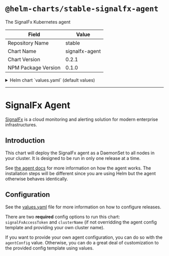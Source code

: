 # `@helm-charts/stable-signalfx-agent`

The SignalFx Kubernetes agent

| Field               | Value          |
| ------------------- | -------------- |
| Repository Name     | stable         |
| Chart Name          | signalfx-agent |
| Chart Version       | 0.2.1          |
| NPM Package Version | 0.1.0          |

<details>

<summary>Helm chart `values.yaml` (default values)</summary>

```yaml
# Version of the signalfx-agent to deploy.  This will be the default for the
# docker image tag if not overridden with imageTag
agentVersion: 3.2.2

# The access token for SignalFx.  REQUIRED
signalFxAccessToken: ''

# Docker image configuration
image:
  # Image pull policy for the agent pod
  pullPolicy: IfNotPresent
  # The docker image to use for the agent
  repository: quay.io/signalfx/signalfx-agent
  # tag defaults to the agentVersion but can be overridden
  tag:
  # pullSecret is not needed for our standard image
  pullSecret:

# How many agent pods can be unavailable at a time when rolling out a new
# version of the agent
rollingUpdateMaxUnavailable: 1

# Namespace to deploy agent in (Optional: Will default to release namespace)
namespace:

# RBAC config for the agent
rbac:
  create: true
  # You might need custom rules if you are pulling secrets to configure
  # monitors.
  customRules: []

# Service account config for the agent pods
serviceAccount:
  # Specifies whether a ServiceAccount should be created
  create: true
  # The name of the ServiceAccount to use.
  # If not set and create is true, a name is generated using the fullname template
  name:

# This adds some tolerations to the pods that the DaemonSet creates that
# should allow the agent to run on the master nodes of newer versions of K8s
# that are deployed with standard master taints (see daemonset.yaml).  If you
# need custom tolerations, see the 'tolerations' config option below.
runOnMaster: true

# You can specify additional tolerations for the pods that the DaemonSet
# creates.
tolerations: []

# Extra labels to put on agent pods.  Values must be strings per the k8s label
# schema.
extraPodLabels: {}

# You can specify a custom agent config file with the agentConfig value.  If
# you specify this, all of the options below here will no longer be applicable
# since they are used to render a default config (see configmap.yaml template).
agentConfig:

# clusterName must be provided.  It is an arbitrary value that identifies this
# K8s cluster in SignalFx.  This will be the value of the 'kubernetes_cluster'
# dimension on every metric sent by the agent.
clusterName:

# How frequently to send metrics by default in the agent.  This can be
# overridden by individual monitors.
metricIntervalSeconds: 15

# The log level of the agent.  Valid values are 'debug', 'info', 'warn', and
# 'error'.  Info is a good default and won't be too spamy.  Note that 'debug'
# may dump sensitive values in the provided configuration so use with care.
logLevel: info

# Whether to ignore TLS validation issue when connecting to the main K8s API
# server.  This should almost never need to be set to true since the CA cert is
# provided with the service account token automatically by K8s.
apiServerSkipVerify: false

# Additional options for connecting to the Kubelet.  These options are
# equivalent to what is under the 'kubeletAPI' key of the 'kubelet-stats'
# monitor.  By default, the agent tries to use its service account if kubelet
# authentication is required.
kubeletAPI:
  authType: serviceAccount

# Any values put in this object correspond to the 'collectd' config block of
# the agent config
collectd: {}

# How often to send cAdvisor-based container metrics.  Defaults to whatever is
# in metricIntervalSeconds.
containerStatsIntervalSeconds:

# If true, K8s cluster-level metrics will be collected (e.g. pod counts,
# deployment status, etc).  The agents will decide amongst themselves which
# instance should send the metrics so that they are only sent once.
gatherClusterMetrics: true

# Enables the docker-container-stats monitor with some specific config that
# causes it to send container stats from Docker with certain dimensions from
# container labels that makes it easy to correlate metrics between cadvisor and
# docker. Note that docker metrics are not sent for pause containers by
# default.
gatherDockerMetrics: true

# A list of metric names that are collected by monitors but are not to be sent
# to SignalFx.  This default set include a lot of highly specific or duplicated
# cAdvisor metrics that cause a large increase in DPM for little value for most
# customers.
metricNamesToExclude:
  - container_cpu_user_seconds_total
  - container_cpu_system_seconds_total
  - container_cpu_utilization_per_core
  - container_fs_reads_total
  - container_fs_sector_reads_total
  - container_fs_reads_merged_total
  - container_fs_read_seconds_total
  - container_fs_writes_total
  - container_fs_sector_writes_total
  - container_fs_writes_merged_total
  - container_fs_write_seconds_total
  - container_fs_io_current
  - container_fs_io_time_seconds_total
  - container_fs_io_time_weighted_seconds_total
  - container_last_seen
  - container_tasks_state
  - pod_network_receive_packets_total
  - pod_network_receive_packets_dropped_total
  - pod_network_transmit_packets_total
  - pod_network_transmit_packets_dropped_total
  - machine_cpu_frequency_khz

# A list of monitor configurations to include in the agent config.  These
# values correspond exactly to what goes under 'monitors' in the agent config.
# The following are a set of monitors with discovery rules that should cover
# many standard deployments.  Most users will want to override this with their
# own monitors and discovery rules.
monitors:
  - type: collectd/activemq
    discoveryRule: container_image =~ "activemq" && private_port == 1099

  - type: collectd/apache
    discoveryRule: container_image =~ "apache" && private_port == 80

  - type: collectd/cassandra
    discoveryRule: container_image =~ "cassandra" && private_port == 7199

  - type: collectd/consul
    discoveryRule: container_image =~ "consul" && private_port == 8500

  - type: collectd/elasticsearch
    discoveryRule: container_image =~ "elasticsearch" && port == 9200

  - type: collectd/etcd
    discoveryRule: container_image =~ "etcd" && port == 2379
    # REQUIRED
    clusterName: my-cluster

  - type: collectd/haproxy
    discoveryRule: container_image =~ "haproxy" && port == 9000

  - type: collectd/kafka
    discoveryRule: container_image =~ "kafka" && private_port == 9092

  - type: collectd/memcached
    discoveryRule: container_image =~ "memcache" && private_port == 11211

  - type: collectd/mongodb
    discoveryRule: container_image =~ "mongo" && private_port == 27017
    # REQUIRED
    databases:
      - mydatabase

  - type: collectd/mysql
    discoveryRule: container_image =~ "mysql" && private_port == 3306
    # REQUIRED
    username: admin
    databases:
      - name: mydb

  - type: collectd/nginx
    discoveryRule: container_image =~ "nginx" && private_port == 80

  - type: collectd/rabbitmq
    discoveryRule: container_image =~ "rabbitmq" && private_port == 15672

  - type: collectd/redis
    discoveryRule: container_image =~ "redis" && private_port == 6379

  - type: collectd/spark
    discoveryRule: container_image =~ "spark" && private_port == 8080
    isMaster: true
    collectApplicationMetrics: true
    clusterType: Standalone

  - type: collectd/spark
    discoveryRule: container_image =~ "spark" && private_port >= 8081
    isMaster: false
    clusterType: Standalone

  - type: collectd/zookeeper
    discoveryRule: container_image =~ "zookeeper" && private_port == 2181
```

</details>

---

# SignalFx Agent

[SignalFx](https://signalfx.com) is a cloud monitoring and alerting solution
for modern enterprise infrastructures.

## Introduction

This chart will deploy the SignalFx agent as a DaemonSet to all nodes in your
cluster. It is designed to be run in only one release at a time.

See [the agent
docs](https://docs.signalfx.com/en/latest/integrations/kubernetes-quickstart.html)
for more information on how the agent works. The installation steps will be
different since you are using Helm but the agent otherwise behaves identically.

## Configuration

See the [values.yaml](./values.yaml) file for more information on how to
configure releases.

There are two **required** config options to run this chart: `signalFxAccessToken`
and `clusterName` (if not overridding the agent config template and providing your own
cluster name).

If you want to provide your own agent configuration, you can do so with the
`agentConfig` value. Otherwise, you can do a great deal of customization to
the provided config template using values.
